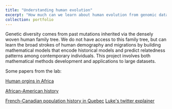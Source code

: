 ```yaml
---
title: "Understanding human evolution"
excerpt: "How much can we learn about human evolution from genomic data? <br/><img src='/images/best-fit-models_cropped.png'>"
collection: portfolio
---
```

Genetic diversity comes from past mutations inherited via the densely woven human family tree. 
We do not have access to this family tree, but can learn the broad strokes of human demography and migrations by building mathematical models that encode historical models and predict relatedness patterns among contemporary individuals. This project involves both mathematical methods development and applications to large datasets. 

Some papers from the lab:

[Human orgins in Africa](https://www.nature.com/articles/s41586-023-06055-y)

[African-American history](https://journals.plos.org/plosgenetics/article?id=10.1371/journal.pgen.1006059)

[French-Canadian population history in Quebec](https://www.biorxiv.org/content/10.1101/2022.07.20.500680v1)
[Luke's twitter explainer](https://twitter.com/LukeAnderTroc/status/1550196819916980229)


